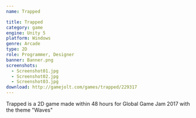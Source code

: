 ```yaml
---
name: Trapped

title: Trapped
category: game
engine: Unity 5
platform: Windows
genre: Arcade
type: 2D
role: Programmer, Designer
banner: Banner.png
screenshots:
  - Screenshot01.jpg
  - Screenshot02.jpg
  - Screenshot03.jpg
download: http://gamejolt.com/games/trapped/229317
---
```


Trapped is a 2D game made within 48 hours for Global Game Jam 2017 with the theme "Waves"
